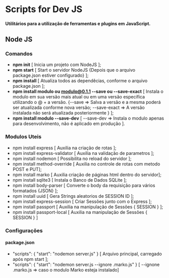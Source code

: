 # Scripts for Dev JS

#### Utilitários para a utilização de ferramentas e plugins em JavaScript.

## Node JS
### Comandos

- **npm init** [ Inicia um projeto com NodeJS ];
- **npm start** [ Start o servidor NodeJS {Depois que o arquivo package.json estiver configurado} ];
- **npm install** [ Atualiza todos as dependêcias, conforme o arquivo package.json ];
- **npm install modulo ou modulo@0.1.1 --save ou --save-exact** [ Instala o modulo em sua versão mais atual ou em uma versão especifica utilizando o @ + a versão. {--save => Salva a versão e a mesma poderá ser atualizada conforme nova versão; --save-exact => A versão instalada não será atualizada posteriormente } ];
- **npm install modulo --save-dev** [ --save-dev => Instala o modulo apenas para desenvolvimento, não é aplicado em produção ].

### Modulos Uteis

- npm install express [ Auxilia na criação de rotas ];
- npm install express-validator [ Auxilia na validação de parametros ];
- npm install nodemon [ Possibilita no reload do servidor ];
- npm install method-override [ Auxilia no controle de rotas com metodo POST e PUT];
- npm install marko [ Auxilia criação de páginas html dentro do servidor];
- npm install sqlite3 [ Instala o Banco de Dados SQLite ];
- npm install body-parser [ Converte o body da requisição para vários formatados {JSON} ];
- npm install uuid [ Gera Strings aleatorios de SESSION ID ];
- npm install express-session [ Criar Sessões junto com o Express ];
- npm install passport [ Auxilia na manipulação de Sessões { SESSION } ];
- npm install passport-local [ Auxilia na manipulação de Sessões { SESSION } ]

### Configurações

#### package.json

- "scripts": { "start": "nodemon server.js" } [ Arquivo principal, carregado após npm start ];
- "scripts": { "start": "nodemon server.js --ignore .marko.js" } [ --ignone .marko.js => caso o modulo Marko esteja instalado]